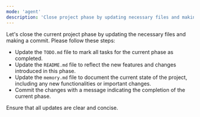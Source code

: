 ```yaml
---
mode: 'agent'
description: 'Close project phase by updating necessary files and making a commit.'
---
```


Let's close the current project phase by updating the necessary files and making a commit. Please follow these steps:

* Update the `TODO.md` file to mark all tasks for the current phase as completed.
* Update the `README.md` file to reflect the new features and changes introduced in this phase.
* Update the `memory.md` file to document the current state of the project, including any new functionalities or important changes.
* Commit the changes with a message indicating the completion of the current phase.

Ensure that all updates are clear and concise.
